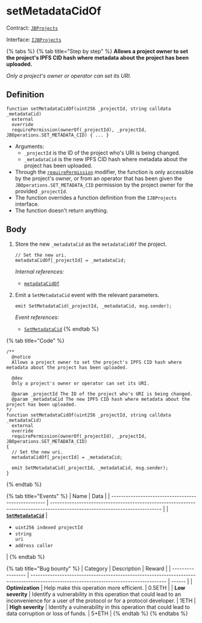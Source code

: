 # setMetadataCidOf

Contract: [`JBProjects`](../)

Interface: [`IJBProjects`](../../../interfaces/ijbprojects.md)

{% tabs %}
{% tab title="Step by step" %}
**Allows a project owner to set the project's IPFS CID hash where metadata about the project has been uploaded.**

_Only a project's owner or operator can set its URI._

## Definition

```solidity
function setMetadataCidOf(uint256 _projectId, string calldata _metadataCid)
  external
  override
  requirePermission(ownerOf(_projectId), _projectId, JBOperations.SET_METADATA_CID) { ... }
```

* Arguments:
  * `_projectId` is the ID of the project who's URI is being changed.
  * `_metadataCid` is the new IPFS CID hash where metadata about the project has been uploaded.
* Through the [`requirePermission`](../../or-abstract/jboperatable/modifiers/requirepermission.md) modifier, the function is only accessible by the project's owner, or from an operator that has been given the `JBOperations.SET_METADATA_CID` permission by the project owner for the provided `_projectId`.
* The function overrides a function definition from the `IJBProjects` interface.
* The function doesn't return anything.

## Body

1.  Store the new `_metadataCid` as the `metadataCidOf` the project.

    ```solidity
    // Set the new uri.
    metadataCidOf[_projectId] = _metadataCid;
    ```

    _Internal references:_

    * [`metadataCidOf`](../properties/metadatacidof.md)
2.  Emit a `SetMetadataCid` event with the relevant parameters.

    ```solidity
    emit SetMetadataCid(_projectId, _metadataCid, msg.sender);
    ```

    _Event references:_

    * [`SetMetadataCid`](../events/setmetadatacid.md)
{% endtab %}

{% tab title="Code" %}
```solidity
/**
  @notice 
  Allows a project owner to set the project's IPFS CID hash where metadata about the project has been uploaded.

  @dev 
  Only a project's owner or operator can set its URI.

  @param _projectId The ID of the project who's URI is being changed.
  @param _metadataCid The new IPFS CID hash where metadata about the project has been uploaded.
*/
function setMetadataCidOf(uint256 _projectId, string calldata _metadataCid)
  external
  override
  requirePermission(ownerOf(_projectId), _projectId, JBOperations.SET_METADATA_CID)
{
  // Set the new uri.
  metadataCidOf[_projectId] = _metadataCid;

  emit SetMetadataCid(_projectId, _metadataCid, msg.sender);
}
```
{% endtab %}

{% tab title="Events" %}
| Name                                                | Data                                                                                                                         |
| --------------------------------------------------- | ---------------------------------------------------------------------------------------------------------------------------- |
| [**`SetMetadataCid`**](../events/setmetadatacid.md) | <ul><li><code>uint256 indexed projectId</code></li><li><code>string uri</code></li><li><code>address caller</code></li></ul> |
{% endtab %}

{% tab title="Bug bounty" %}
| Category          | Description                                                                                                                            | Reward |
| ----------------- | -------------------------------------------------------------------------------------------------------------------------------------- | ------ |
| **Optimization**  | Help make this operation more efficient.                                                                                               | 0.5ETH |
| **Low severity**  | Identify a vulnerability in this operation that could lead to an inconvenience for a user of the protocol or for a protocol developer. | 1ETH   |
| **High severity** | Identify a vulnerability in this operation that could lead to data corruption or loss of funds.                                        | 5+ETH  |
{% endtab %}
{% endtabs %}
